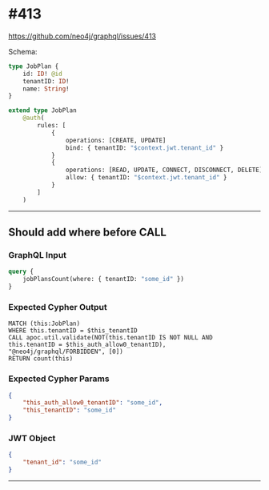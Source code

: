 # #413

<https://github.com/neo4j/graphql/issues/413>

Schema:

```graphql
type JobPlan {
    id: ID! @id
    tenantID: ID!
    name: String!
}

extend type JobPlan
    @auth(
        rules: [
            {
                operations: [CREATE, UPDATE]
                bind: { tenantID: "$context.jwt.tenant_id" }
            }
            {
                operations: [READ, UPDATE, CONNECT, DISCONNECT, DELETE]
                allow: { tenantID: "$context.jwt.tenant_id" }
            }
        ]
    )
```

---

## Should add where before CALL

### GraphQL Input

```graphql
query {
    jobPlansCount(where: { tenantID: "some_id" })
}
```

### Expected Cypher Output

```cypher
MATCH (this:JobPlan)
WHERE this.tenantID = $this_tenantID
CALL apoc.util.validate(NOT(this.tenantID IS NOT NULL AND this.tenantID = $this_auth_allow0_tenantID), "@neo4j/graphql/FORBIDDEN", [0])
RETURN count(this)
```

### Expected Cypher Params

```json
{
    "this_auth_allow0_tenantID": "some_id",
    "this_tenantID": "some_id"
}
```

### JWT Object

```json
{
    "tenant_id": "some_id"
}
```

---
